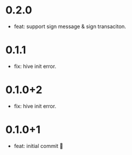 # 0.2.0

- feat: support sign message & sign transaciton.

# 0.1.1

- fix: hive init error.
# 0.1.0+2

- fix: hive init error.
# 0.1.0+1

- feat: initial commit 🎉
